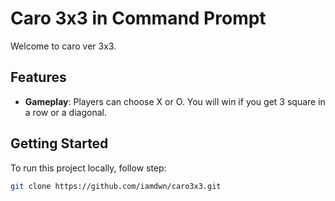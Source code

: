 ﻿# Caro 3x3 in Command Prompt

Welcome to caro ver 3x3.

## Features

- **Gameplay**: Players can choose X or O. You will win if you get 3 square in a row or a diagonal.

## Getting Started

To run this project locally, follow step:

   ```bash
   git clone https://github.com/iamdwn/caro3x3.git

